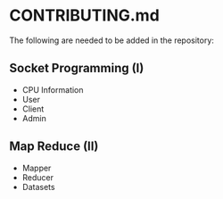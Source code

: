 # CONTRIBUTING.md

The following are needed to be added in the repository: 
## Socket Programming (I)
 - CPU Information
 - User
 - Client
 - Admin

## Map Reduce (II)
 - Mapper
 - Reducer
 - Datasets
